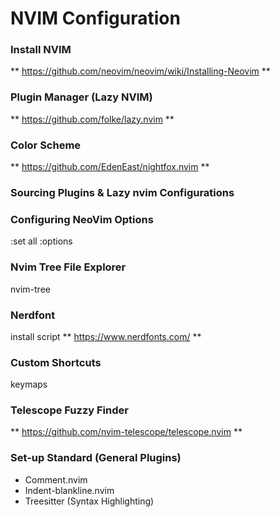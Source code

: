 # NVIM Configuration

### Install NVIM
** https://github.com/neovim/neovim/wiki/Installing-Neovim **

### Plugin Manager (Lazy NVIM)
** https://github.com/folke/lazy.nvim **

### Color Scheme
** https://github.com/EdenEast/nightfox.nvim **

### Sourcing Plugins & Lazy nvim Configurations

### Configuring NeoVim Options
:set all
:options

### Nvim Tree File Explorer
nvim-tree

### Nerdfont
install script
** https://www.nerdfonts.com/ ** 

### Custom Shortcuts
keymaps

### Telescope Fuzzy Finder
** https://github.com/nvim-telescope/telescope.nvim **

### Set-up Standard (General Plugins)
* Comment.nvim
* Indent-blankline.nvim
* Treesitter (Syntax Highlighting)
